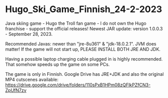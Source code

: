 # Hugo_Ski_Game_Finnish_24-2-2023
Java skiing game - Hugo the Troll fan game - I do not own the Hugo franchise - support the official releases! 
Newest JAR update: version 1.0.0.3 - September 28, 2023. 

Recommended Javas: newer than "jre-8u361" & "jdk-18.0.2.1". JVM does matter! If the game will not start up, PLEASE INSTALL BOTH JRE AND JDK.

Having a possible laptop charging cable plugged in is highly recommended. That somehow speeds up the game on some PCs.

The game is only in Finnish. Google Drive has JRE+JDK and also the original MP4 cutscenes available: 
https://drive.google.com/drive/folders/110sPxB1HPm08zQFlkPZfCN3-ZpUfN7zv 
